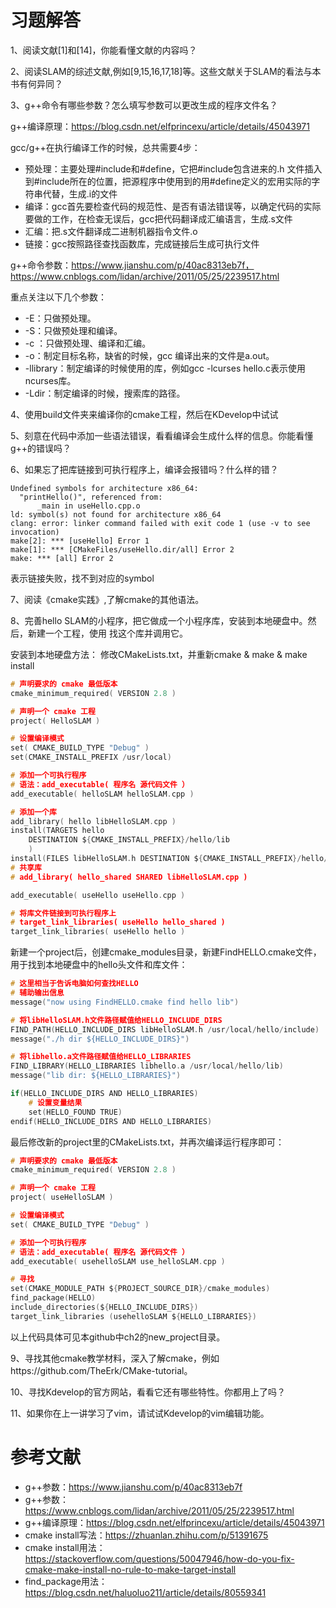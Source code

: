 # 习题解答

1、阅读文献[1]和[14]，你能看懂文献的内容吗？

2、阅读SLAM的综述文献,例如[9,15,16,17,18]等。这些文献关于SLAM的看法与本书有何异同？

3、g++命令有哪些参数？怎么填写参数可以更改生成的程序文件名？

g++编译原理：https://blog.csdn.net/elfprincexu/article/details/45043971

gcc/g++在执行编译工作的时候，总共需要4步：

- 预处理：主要处理#include和#define，它把#include包含进来的.h 文件插入到#include所在的位置，把源程序中使用到的用#define定义的宏用实际的字符串代替，生成.i的文件
- 编译：gcc首先要检查代码的规范性、是否有语法错误等，以确定代码的实际要做的工作，在检查无误后，gcc把代码翻译成汇编语言，生成.s文件
- 汇编：把.s文件翻译成二进制机器指令文件.o
- 链接：gcc按照路径查找函数库，完成链接后生成可执行文件

g++命令参数：https://www.jianshu.com/p/40ac8313eb7f，https://www.cnblogs.com/lidan/archive/2011/05/25/2239517.html

重点关注以下几个参数：

- -E：只做预处理。
- -S：只做预处理和编译。
- -c ：只做预处理、编译和汇编。
- -o：制定目标名称，缺省的时候，gcc 编译出来的文件是a.out。
- -llibrary：制定编译的时候使用的库，例如gcc -lcurses hello.c表示使用ncurses库。
-  -Ldir：制定编译的时候，搜索库的路径。

4、使用build文件夹来编译你的cmake工程，然后在KDevelop中试试

5、刻意在代码中添加一些语法错误，看看编译会生成什么样的信息。你能看懂g++的错误吗？

6、如果忘了把库链接到可执行程序上，编译会报错吗？什么样的错？

```terminal
Undefined symbols for architecture x86_64:
  "printHello()", referenced from:
      _main in useHello.cpp.o
ld: symbol(s) not found for architecture x86_64
clang: error: linker command failed with exit code 1 (use -v to see invocation)
make[2]: *** [useHello] Error 1
make[1]: *** [CMakeFiles/useHello.dir/all] Error 2
make: *** [all] Error 2
```
表示链接失败，找不到对应的symbol

7、阅读《cmake实践》,了解cmake的其他语法。

8、完善hello SLAM的小程序，把它做成一个小程序库，安装到本地硬盘中。然后，新建一个工程，使用             找这个库并调用它。

安装到本地硬盘方法：
修改CMakeLists.txt，并重新cmake & make & make install

```c
# 声明要求的 cmake 最低版本
cmake_minimum_required( VERSION 2.8 )

# 声明一个 cmake 工程
project( HelloSLAM )

# 设置编译模式
set( CMAKE_BUILD_TYPE "Debug" )
set(CMAKE_INSTALL_PREFIX /usr/local)

# 添加一个可执行程序
# 语法：add_executable( 程序名 源代码文件 ）
add_executable( helloSLAM helloSLAM.cpp )

# 添加一个库
add_library( hello libHelloSLAM.cpp )
install(TARGETS hello
    DESTINATION ${CMAKE_INSTALL_PREFIX}/hello/lib
    )
install(FILES libHelloSLAM.h DESTINATION ${CMAKE_INSTALL_PREFIX}/hello/include)
# 共享库
# add_library( hello_shared SHARED libHelloSLAM.cpp )

add_executable( useHello useHello.cpp )

# 将库文件链接到可执行程序上
# target_link_libraries( useHello hello_shared )
target_link_libraries( useHello hello )
```

新建一个project后，创建cmake_modules目录，新建FindHELLO.cmake文件，用于找到本地硬盘中的hello头文件和库文件：

```c
# 这里相当于告诉电脑如何查找HELLO
# 辅助输出信息
message("now using FindHELLO.cmake find hello lib")

# 将libHelloSLAM.h文件路径赋值给HELLO_INCLUDE_DIRS
FIND_PATH(HELLO_INCLUDE_DIRS libHelloSLAM.h /usr/local/hello/include)
message("./h dir ${HELLO_INCLUDE_DIRS}")

# 将libhello.a文件路径赋值给HELLO_LIBRARIES
FIND_LIBRARY(HELLO_LIBRARIES libhello.a /usr/local/hello/lib)
message("lib dir: ${HELLO_LIBRARIES}")

if(HELLO_INCLUDE_DIRS AND HELLO_LIBRARIES)
    # 设置变量结果
    set(HELLO_FOUND TRUE)
endif(HELLO_INCLUDE_DIRS AND HELLO_LIBRARIES)
```

最后修改新的project里的CMakeLists.txt，并再次编译运行程序即可：

```c
# 声明要求的 cmake 最低版本
cmake_minimum_required( VERSION 2.8 )

# 声明一个 cmake 工程
project( useHelloSLAM )

# 设置编译模式
set( CMAKE_BUILD_TYPE "Debug" )

# 添加一个可执行程序
# 语法：add_executable( 程序名 源代码文件 ）
add_executable( usehelloSLAM use_helloSLAM.cpp )

# 寻找
set(CMAKE_MODULE_PATH ${PROJECT_SOURCE_DIR}/cmake_modules)
find_package(HELLO)
include_directories(${HELLO_INCLUDE_DIRS})
target_link_libraries (usehelloSLAM ${HELLO_LIBRARIES})
```

以上代码具体可见本github中ch2的new_project目录。

9、寻找其他cmake教学材料，深入了解cmake，例如https://github.com/TheErk/CMake-tutorial。

10、寻找Kdevelop的官方网站，看看它还有哪些特性。你都用上了吗？

11、如果你在上一讲学习了vim，请试试Kdevelop的vim编辑功能。                       





# 参考文献

- g++参数：https://www.jianshu.com/p/40ac8313eb7f
- g++参数：https://www.cnblogs.com/lidan/archive/2011/05/25/2239517.html
- g++编译原理：https://blog.csdn.net/elfprincexu/article/details/45043971
- cmake install写法：https://zhuanlan.zhihu.com/p/51391675
- cmake install用法：https://stackoverflow.com/questions/50047946/how-do-you-fix-cmake-make-install-no-rule-to-make-target-install
- find_package用法：https://blog.csdn.net/haluoluo211/article/details/80559341